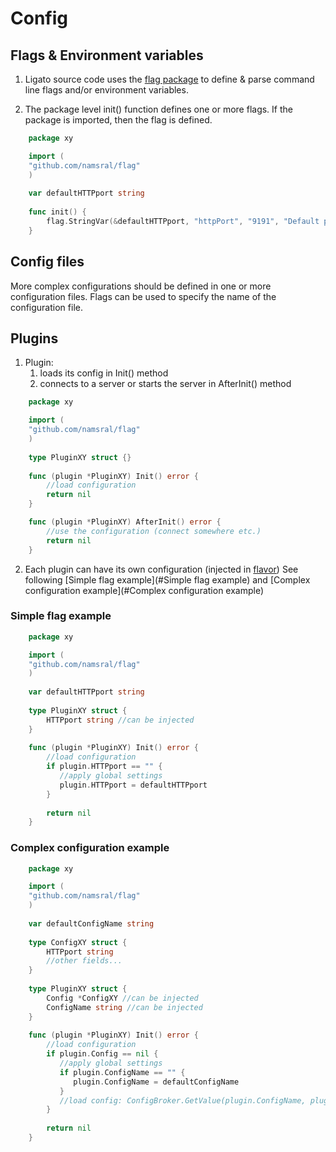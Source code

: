 # Config

## Flags & Environment variables

1. Ligato source code uses the [flag package](https://github.com/namsral/flag)
   to define & parse command line flags and/or environment variables. 

2. The package level init() function defines one or more flags. If the 
   package is imported, then the flag is defined.

```go
    package xy

    import (
    "github.com/namsral/flag"
    )
    
    var defaultHTTPport string
    
    func init() {
        flag.StringVar(&defaultHTTPport, "httpPort", "9191", "Default port of the server")
    }  
```

## Config files

More complex configurations should be defined in one or more configuration 
files. Flags can be used to specify the name of the configuration file.

## Plugins

1. Plugin:
   1. loads its config in Init() method
   2. connects to a server or starts the server in AfterInit() method

```go
    package xy

    import (
    "github.com/namsral/flag"
    )
    
    type PluginXY struct {}
    
    func (plugin *PluginXY) Init() error {
        //load configuration
        return nil
    }  

    func (plugin *PluginXY) AfterInit() error {
        //use the configuration (connect somewhere etc.)
        return nil
    }  
```

2. Each plugin can have its own configuration (injected in [flavor](PLUGIN_FLAVOURS.md))
   See following [Simple flag example](#Simple flag example) and [Complex configuration example](#Complex configuration example) 

### Simple flag example
```go
    package xy

    import (
    "github.com/namsral/flag"
    )
    
    var defaultHTTPport string
    
    type PluginXY struct {
        HTTPport string //can be injected
    }
    
    func (plugin *PluginXY) Init() error {
        //load configuration
        if plugin.HTTPport == "" {
           //apply global settings
           plugin.HTTPport = defaultHTTPport
        }
        
        return nil
    } 
```

### Complex configuration example
```go
    package xy

    import (
    "github.com/namsral/flag"
    )
    
    var defaultConfigName string
    
    type ConfigXY struct {
        HTTPport string
        //other fields...
    }
    
    type PluginXY struct {
        Config *ConfigXY //can be injected
        ConfigName string //can be injected
    }
    
    func (plugin *PluginXY) Init() error {
        //load configuration
        if plugin.Config == nil {
           //apply global settings
           if plugin.ConfigName == "" {
              plugin.ConfigName = defaultConfigName
           }
           //load config: ConfigBroker.GetValue(plugin.ConfigName, plugin.Config)
        }
        
        return nil
    } 
```

